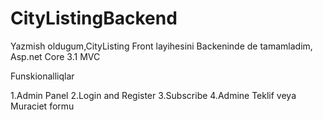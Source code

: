# CityListingBackend

Yazmish oldugum,CityListing Front layihesini Backeninde de tamamladim, Asp.net Core 3.1 MVC

Funskionalliqlar

1.Admin Panel
2.Login and Register
3.Subscribe 
4.Admine Teklif veya Muraciet formu
